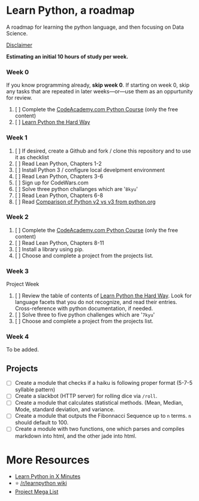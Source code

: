 # Learn Python, a roadmap
A roadmap for learning the python language, and then focusing on Data Science.

[Disclaimer](http://i.imgur.com/GDc1hYw.png)

**Estimating an initial 10 hours of study per week.**

### Week 0

If you know programming already, **skip week 0**.
If starting on week 0, skip any tasks that are repeated in later weeks&mdash;or&mdash;use them as an oppurtunity for review.

1. [ ] Complete the [CodeAcademy.com Python Course](https://www.codecademy.com/learn/python) (only the free content)
2. [ ] [Learn Python the Hard Way](https://learnpythonthehardway.org/book/)

### Week 1

1. [ ] If desired, create a Github and fork / clone this repository and to use it as checklist
2. [ ] Read Lean Python, Chapters 1-2
3. [ ] Install Python 3 / configure local develpment environment
4. [ ] Read Lean Python, Chapters 3-6
5. [ ] Sign up for CodeWars.com
6. [ ] Solve three python challanges which are '`8kyu`'
7. [ ] Read Lean Python, Chapters 6-8
8. [ ] Read [Comparison of Python v2 vs v3 from python.org](https://wiki.python.org/moin/Python2orPython3)

### Week 2

1. [ ] Complete the [CodeAcademy.com Python Course](https://www.codecademy.com/learn/python) (only the free content)
2. [ ] Read Lean Python, Chapters 8-11
3. [ ] Install a library using pip.
4. [ ] Choose and complete a project from the projects list.

### Week 3

Project Week

1. [ ] Review the table of contents of [Learn Python the Hard Way](https://learnpythonthehardway.org/book/). Look for language facets that you do not recognize, and read their entries. Cross-reference with python documentation, if needed.
2. [ ] Solve three to five python challenges which are '`7kyu`'
3. [ ] Choose and complete a project from the projects list.


### Week 4

To be added.

## Projects

- [ ] Create a module that checks if a haiku is following proper format (5-7-5 syllable pattern)
- [ ] Create a slackbot (HTTP server) for rolling dice via `/roll`.
- [ ] Create a module  that calculates statistical methods. (Mean, Median, Mode, standard deviation, and variance.
- [ ] Create a module that outputs the Fibonnacci Sequence up to `n` terms. `n` should default to 100.
- [ ] Create a module with two functions, one which parses and compiles markdown into html, and the other jade into html.

# More Resources

- [Learn Python in X Minutes](https://learnxinyminutes.com/docs/python3/)
- :star: [/r/learnpython wiki](https://www.reddit.com/r/learnpython/wiki/index#wiki_tools_for_learning_python)
- [Project Mega List](https://github.com/karan/Projects)
